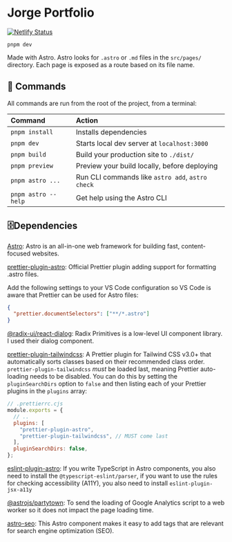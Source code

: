 # Jorge Portfolio

[![Netlify Status](https://api.netlify.com/api/v1/badges/d2b7d4d0-3783-45f3-aaac-d184fa0ef09e/deploy-status)](https://app.netlify.com/sites/jorge-my-portfolio/deploys)

```
pnpm dev
```

Made with Astro. Astro looks for `.astro` or `.md` files in the `src/pages/` directory. Each page is exposed as a route based on its file name.

## 🧞 Commands

All commands are run from the root of the project, from a terminal:

| Command             | Action                                           |
| :------------------ | :----------------------------------------------- |
| `pnpm install`      | Installs dependencies                            |
| `pnpm dev`          | Starts local dev server at `localhost:3000`      |
| `pnpm build`        | Build your production site to `./dist/`          |
| `pnpm preview`      | Preview your build locally, before deploying     |
| `pnpm astro ...`    | Run CLI commands like `astro add`, `astro check` |
| `pnpm astro --help` | Get help using the Astro CLI                     |

## 🗄️Dependencies

[Astro](https://docs.astro.build/en/concepts/why-astro/): Astro is an all-in-one web framework for building fast, content-focused websites.

[prettier-plugin-astro](): Official Prettier plugin adding support for formatting .astro files.

Add the following settings to your VS Code configuration so VS Code is aware that Prettier can be used for Astro files:

```json
{
  "prettier.documentSelectors": ["**/*.astro"]
}
```

[@radix-ui/react-dialog](https://www.radix-ui.com/docs/primitives/components/dialog): Radix Primitives is a low-level UI component library. I used their dialog component.

[prettier-plugin-tailwindcss](https://github.com/tailwindlabs/prettier-plugin-tailwindcss): A Prettier plugin for Tailwind CSS v3.0+ that automatically sorts classes based on their recommended class order. `prettier-plugin-tailwindcss` _must_ be loaded last, meaning Prettier auto-loading needs to be disabled. You can do this by setting the `pluginSearchDirs` option to `false` and then listing each of your Prettier plugins in the `plugins` array:

```cjs
// .prettierrc.cjs
module.exports = {
  // ..
  plugins: [
    "prettier-plugin-astro",
    "prettier-plugin-tailwindcss", // MUST come last
  ],
  pluginSearchDirs: false,
};
```

[eslint-plugin-astro](https://ota-meshi.github.io/eslint-plugin-astro/user-guide/): If you write TypeScript in Astro components, you also need to install the `@typescript-eslint/parser`, if you want to use the rules for checking accessibility (A11Y), you also need to install `eslint-plugin-jsx-a11y`

[@astrojs/partytown](https://docs.astro.build/en/guides/integrations-guide/partytown/): To send the loading of Google Analytics script to a web worker so it does not impact the page loading time.

[astro-seo](https://github.com/jonasmerlin/astro-seo): This Astro component makes it easy to add tags that are relevant for search engine optimization (SEO).
